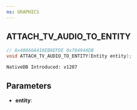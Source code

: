 ```yaml
---
ns: GRAPHICS
---
```

## ATTACH_TV_AUDIO_TO_ENTITY

```c
// 0x40866A418EB8EFDE 0x784944DB
void ATTACH_TV_AUDIO_TO_ENTITY(Entity entity);
```

```
NativeDB Introduced: v1207
```

## Parameters
* **entity**:
